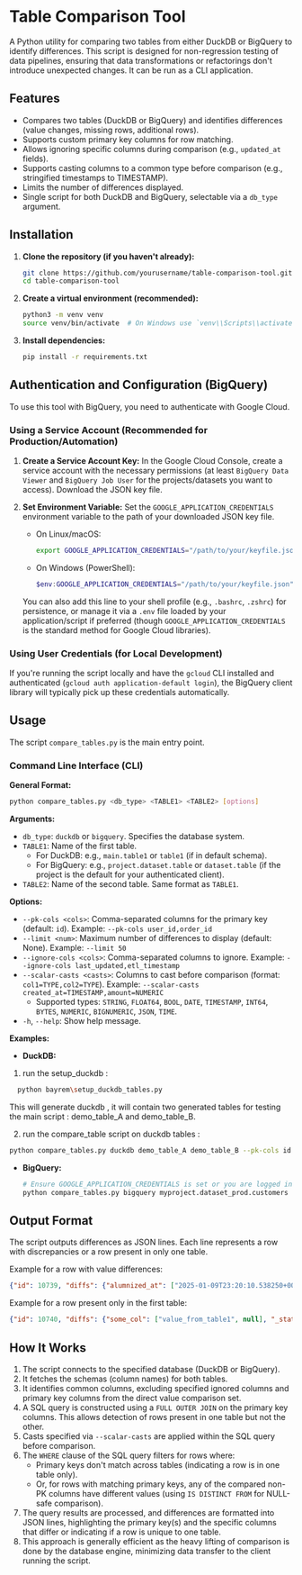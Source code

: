 # Table Comparison Tool

A Python utility for comparing two tables from either DuckDB or BigQuery to identify differences. This script is designed for non-regression testing of data pipelines, ensuring that data transformations or refactorings don't introduce unexpected changes. It can be run as a CLI application.

## Features

- Compares two tables (DuckDB or BigQuery) and identifies differences (value changes, missing rows, additional rows).
- Supports custom primary key columns for row matching.
- Allows ignoring specific columns during comparison (e.g., `updated_at` fields).
- Supports casting columns to a common type before comparison (e.g., stringified timestamps to TIMESTAMP).
- Limits the number of differences displayed.
- Single script for both DuckDB and BigQuery, selectable via a `db_type` argument.

## Installation

1. **Clone the repository (if you haven't already):**

   ```bash
   git clone https://github.com/yourusername/table-comparison-tool.git # Replace with your repo URL
   cd table-comparison-tool
   ```
2. **Create a virtual environment (recommended):**

   ```bash
   python3 -m venv venv
   source venv/bin/activate  # On Windows use `venv\\Scripts\\activate`
   ```
3. **Install dependencies:**
  
   ```bash
   pip install -r requirements.txt
   ```

## Authentication and Configuration (BigQuery)

To use this tool with BigQuery, you need to authenticate with Google Cloud.

### Using a Service Account (Recommended for Production/Automation)

1. **Create a Service Account Key:** In the Google Cloud Console, create a service account with the necessary permissions (at least `BigQuery Data Viewer` and `BigQuery Job User` for the projects/datasets you want to access). Download the JSON key file.
2. **Set Environment Variable:** Set the `GOOGLE_APPLICATION_CREDENTIALS` environment variable to the path of your downloaded JSON key file.
   * On Linux/macOS:
     ```bash
     export GOOGLE_APPLICATION_CREDENTIALS="/path/to/your/keyfile.json"
     ```
   * On Windows (PowerShell):
     ```powershell
     $env:GOOGLE_APPLICATION_CREDENTIALS="/path/to/your/keyfile.json"
     ```

   You can also add this line to your shell profile (e.g., `.bashrc`, `.zshrc`) for persistence, or manage it via a `.env` file loaded by your application/script if preferred (though `GOOGLE_APPLICATION_CREDENTIALS` is the standard method for Google Cloud libraries).

### Using User Credentials (for Local Development)

If you're running the script locally and have the `gcloud` CLI installed and authenticated (`gcloud auth application-default login`), the BigQuery client library will typically pick up these credentials automatically.

## Usage

The script `compare_tables.py` is the main entry point.

### Command Line Interface (CLI)

**General Format:**

```bash
python compare_tables.py <db_type> <TABLE1> <TABLE2> [options]
```

**Arguments:**

* `db_type`: `duckdb` or `bigquery`. Specifies the database system.
* `TABLE1`: Name of the first table.
  * For DuckDB: e.g., `main.table1` or `table1` (if in default schema).
  * For BigQuery: e.g., `project.dataset.table` or `dataset.table` (if the project is the default for your authenticated client).
* `TABLE2`: Name of the second table. Same format as `TABLE1`.

**Options:**

* `--pk-cols <cols>`: Comma-separated columns for the primary key (default: `id`). Example: `--pk-cols user_id,order_id`
* `--limit <num>`: Maximum number of differences to display (default: None). Example: `--limit 50`
* `--ignore-cols <cols>`: Comma-separated columns to ignore. Example: `--ignore-cols last_updated,etl_timestamp`
* `--scalar-casts <casts>`: Columns to cast before comparison (format: `col1=TYPE,col2=TYPE`). Example: `--scalar-casts created_at=TIMESTAMP,amount=NUMERIC`
  * Supported types: `STRING`, `FLOAT64`, `BOOL`, `DATE`, `TIMESTAMP`, `INT64`, `BYTES`, `NUMERIC`, `BIGNUMERIC`, `JSON`, `TIME`.
* `-h`, `--help`: Show help message.

**Examples:**

* **DuckDB:**
1. run the setup_duckdb :
  ```bash
    python bayrem\setup_duckdb_tables.py
   ```
   This will generate duckdb , it will contain two generated tables for testing the main script : demo_table_A and demo_table_B.

2. run the compare_table script on duckdb tables :    
  ```bash
  python compare_tables.py duckdb demo_table_A demo_table_B --pk-cols id --ignore-cols last_login --limit 20
  ```
* **BigQuery:**
  ```bash
  # Ensure GOOGLE_APPLICATION_CREDENTIALS is set or you are logged in via gcloud
  python compare_tables.py bigquery myproject.dataset_prod.customers myproject.dataset_staging.customers_temp --pk-cols customer_id --scalar-casts signup_date=DATE
  ```

## Output Format

The script outputs differences as JSON lines. Each line represents a row with discrepancies or a row present in only one table.

Example for a row with value differences:

```json
{"id": 10739, "diffs": {"alumnized_at": ["2025-01-09T23:20:10.538250+00:00", null], "_status": "value_differences"}}
```

Example for a row present only in the first table:

```json
{"id": 10740, "diffs": {"some_col": ["value_from_table1", null], "_status": "present_in_table1_only"}}
```

## How It Works

1. The script connects to the specified database (DuckDB or BigQuery).
2. It fetches the schemas (column names) for both tables.
3. It identifies common columns, excluding specified ignored columns and primary key columns from the direct value comparison set.
4. A SQL query is constructed using a `FULL OUTER JOIN` on the primary key columns. This allows detection of rows present in one table but not the other.
5. Casts specified via `--scalar-casts` are applied within the SQL query before comparison.
6. The `WHERE` clause of the SQL query filters for rows where:
   * Primary keys don't match across tables (indicating a row is in one table only).
   * Or, for rows with matching primary keys, any of the compared non-PK columns have different values (using `IS DISTINCT FROM` for NULL-safe comparison).
7. The query results are processed, and differences are formatted into JSON lines, highlighting the primary key(s) and the specific columns that differ or indicating if a row is unique to one table.
8. This approach is generally efficient as the heavy lifting of comparison is done by the database engine, minimizing data transfer to the client running the script.
